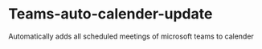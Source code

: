 # Teams-auto-calender-update
Automatically adds all scheduled meetings of microsoft teams to calender 
